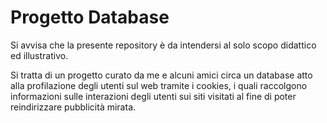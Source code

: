 # Progetto Database

Si avvisa che la presente repository è da intendersi al solo scopo didattico ed illustrativo.

Si tratta di un progetto curato da me e alcuni amici circa un database atto alla profilazione degli utenti sul web tramite i cookies, i quali raccolgono informazioni sulle interazioni degli utenti sui siti visitati al fine di poter reindirizzare pubblicità mirata.